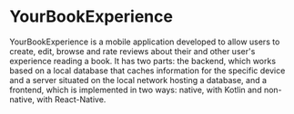 # YourBookExperience

YourBookExperience is a mobile application developed to allow users to create, edit, browse and rate reviews about their and other user's experience reading a book.
It has two parts: the backend, which works based on a local database that caches information for the specific device and a server situated on the local network hosting a database, and a frontend, which is implemented in two ways: native, with Kotlin and non-native, with React-Native.
